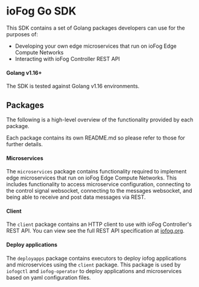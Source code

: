 # ioFog Go SDK

This SDK contains a set of Golang packages developers can use for the purposes of:
* Developing your own edge microservices that run on ioFog Edge Compute Networks
* Interacting with ioFog Controller REST API

#### Golang v1.16+

The SDK is tested against Golang v1.16 environments.

## Packages

The following is a high-level overview of the functionality provided by each package.

Each package contains its own README.md so please refer to those for further details.

#### Microservices

The `microservices` package contains functionality required to implement edge microservices that run on ioFog Edge Compute Networks. This includes functionality to access microservice configuration, connecting to the control signal websocket, connecting to the messages websocket, and being able to receive and post data messages via REST.

#### Client

The `client` package contains an HTTP client to use with ioFog Controller's REST API. You can view see the full REST API specification at [iofog.org](https://iofog.org/docs/1.3.0/controllers/rest-api.html).

#### Deploy applications

The `deployapps` package contains executors to deploy iofog applications and microservices using the `client` package.
This package is used by `iofogctl` and `iofog-operator` to deploy applications and microservices based on yaml configuration files.